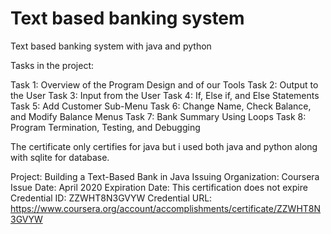 # Text based banking system
Text based banking system with java and python

Tasks in the project:

Task 1: Overview of the Program Design and of our Tools
Task 2: Output to the User
Task 3: Input from the User
Task 4: If, Else if, and Else Statements
Task 5: Add Customer Sub-Menu
Task 6: Change Name, Check Balance, and Modify Balance Menus
Task 7: Bank Summary Using Loops
Task 8: Program Termination, Testing, and Debugging



The certificate only certifies for java but i used both java and python along with sqlite for database.

Project: Building a Text-Based Bank in Java
Issuing Organization: Coursera
Issue Date: April 2020
Expiration Date: This certification does not expire
Credential ID: ZZWHT8N3GVYW
Credential URL: https://www.coursera.org/account/accomplishments/certificate/ZZWHT8N3GVYW
